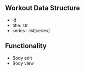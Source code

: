 ## Workout Data Structure

- id
- title: str
- series : list[series]

## Functionality

- Body edit
- Body view
